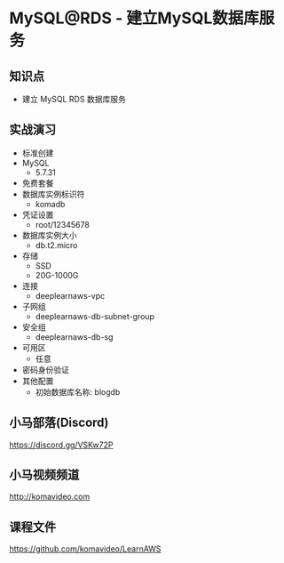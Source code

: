 MySQL@RDS - 建立MySQL数据库服务
==============================

## 知识点

* 建立 MySQL RDS 数据库服务

## 实战演习

+ 标准创建
+ MySQL
  - 5.7.31
+ 免费套餐
+ 数据库实例标识符
  - komadb
+ 凭证设置
  - root/12345678
+ 数据库实例大小
  - db.t2.micro
+ 存储
  - SSD
  - 20G-1000G
+ 连接
  - deeplearnaws-vpc
+ 子网组
  - deeplearnaws-db-subnet-group
+ 安全组
  - deeplearnaws-db-sg
+ 可用区
  - 任意
+ 密码身份验证
+ 其他配置
  - 初始数据库名称: blogdb

## 小马部落(Discord)

https://discord.gg/VSKw72P

## 小马视频频道

http://komavideo.com

## 课程文件

https://github.com/komavideo/LearnAWS